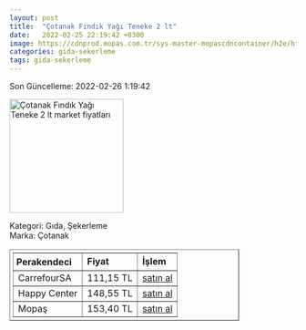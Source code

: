 ```yaml
---
layout: post
title:  "Çotanak Fındık Yağı Teneke 2 lt"
date:   2022-02-25 22:19:42 +0300
image: https://cdnprod.mopas.com.tr/sys-master-mopascdncontainer/h2e/hfd/8895581552670/127642_0_521Wx521H
categories: gida-sekerleme
tags: gida-sekerleme
---
```


Son Güncelleme: 2022-02-26 1:19:42

<img src="https://cdnprod.mopas.com.tr/sys-master-mopascdncontainer/h2e/hfd/8895581552670/127642_0_521Wx521H" width="200" alt="Çotanak Fındık Yağı Teneke 2 lt market fiyatları" />

Kategori: Gıda, Şekerleme
<br />
Marka: Çotanak

<table border="1" style="padding: 5px;width:80%;">
  <tr>
    <td style="padding: 5px;"><strong>Perakendeci</strong></td>
    <td><strong>Fiyat</strong></td>
    <td><strong>İşlem</strong></td>
  </tr>
  <tr>
              <td>CarrefourSA</td>
              <td>111,15 TL</td>
              <td><a target="_blank" href="https://www.carrefoursa.com/cotanak-findik-yagi-2-lt-p-30032060">satın al</a></td>
            </tr><tr>
              <td>Happy Center</td>
              <td>148,55 TL</td>
              <td><a target="_blank" href="https://www.happycenter.com.tr/Cotanak_Y_findik_Yagi_2_Lt_Pet">satın al</a></td>
            </tr><tr>
              <td>Mopaş</td>
              <td>153,40 TL</td>
              <td><a target="_blank" href="https://www.mopas.com.tr/cotanak-findik-yagi-2-l/p/127642">satın al</a></td>
            </tr>
</table>
